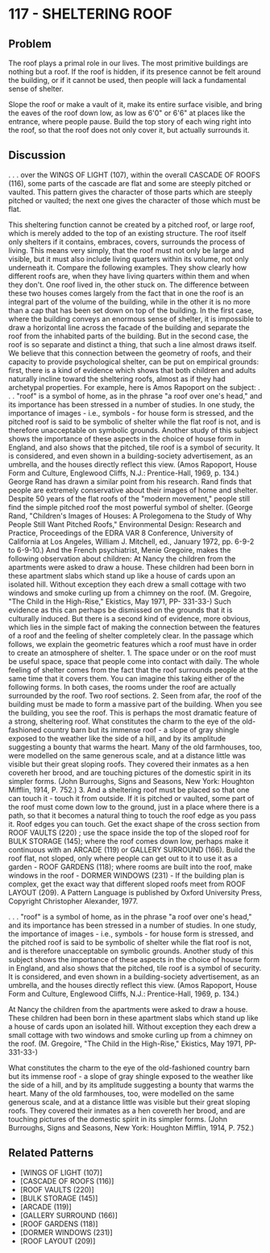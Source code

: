 # 117 - SHELTERING ROOF

## Problem

The roof plays a primal role in our lives. The most primitive buildings are nothing but a roof. If the roof is hidden, if its presence cannot be felt around the building, or if it cannot be used, then people will lack a fundamental sense of shelter.

Slope the roof or make a vault of it, make its entire surface visible, and bring the eaves of the roof down low, as low as 6'0" or 6'6" at places like the entrance, where people pause. Build the top story of each wing right into the roof, so that the roof does not only cover it, but actually surrounds it.

## Discussion

. . . over the WINGS OF LIGHT (107), within the overall CASCADE OF ROOFS (116), some parts of the cascade are flat and some are steeply pitched or vaulted. This pattern gives the character of those parts which are steeply pitched or vaulted; the next one gives the character of those which must be flat.

This sheltering function cannot be created by a pitched roof, or large roof, which is merely added to the top of an existing structure. The roof itself only shelters if it contains, embraces, covers, surrounds the process of living. This means very simply, that the roof must not only be large and visible, but it must also include living quarters within its volume, not only underneath it. Compare the following examples. They show clearly how different roofs are, when they have living quarters within them and when they don't. One roof lived in, the other stuck on. The difference between these two houses comes largely from the fact that in one the roof is an integral part of the volume of the building, while in the other it is no more than a cap that has been set down on top of the building. In the first case, where the building conveys an enormous sense of shelter, it is impossible to draw a horizontal line across the facade of the building and separate the roof from the inhabited parts of the building. But in the second case, the roof is so separate and distinct a thing, that such a line almost draws itself. We believe that this connection between the geometry of roofs, and their capacity to provide psychological shelter, can be put on empirical grounds: first, there is a kind of evidence which shows that both children and adults naturally incline toward the sheltering roofs, almost as if they had archetypal properties. For example, here is Amos Rapoport on the subject: . . . "roof" is a symbol of home, as in the phrase "a roof over one's head," and its importance has been stressed in a number of studies. In one study, the importance of images - i.e., symbols - for house form is stressed, and the pitched roof is said to be symbolic of shelter while the flat roof is not, and is therefore unacceptable on symbolic grounds. Another study of this subject shows the importance of these aspects in the choice of house form in England, and also shows that the pitched, tile roof is a symbol of security. It is considered, and even shown in a building-society advertisement, as an umbrella, and the houses directly reflect this view. (Amos Rapoport, House Form and Culture, Englewood Cliffs, N.J.: Prentice-Hall, 1969, p. 134.) George Rand has drawn a similar point from his research. Rand finds that people are extremely conservative about their images of home and shelter. Despite 50 years of the flat roofs of the "modern movement," people still find the simple pitched roof the most powerful symbol of shelter. (George Rand, "Children's Images of Houses: A Prolegomena to the Study of Why People Still Want Pitched Roofs," Environmental Design: Research and Practice, Proceedings of the EDRA VAR 8 Conference, University of California at Los Angeles, William J. Mitchell, ed., January 1972, pp. 6-9-2 to 6-9-10.) And the French psychiatrist, Menie Gregoire, makes the following observation about children: At Nancy the children from the apartments were asked to draw a house. These children had been born in these apartment slabs which stand up like a house of cards upon an isolated hill. Without exception they each drew a small cottage with two windows and smoke curling up from a chimney on the roof. (M. Gregoire, "The Child in the High-Rise," Ekistics, May 1971, PP- 331-33-) Such evidence as this can perhaps be dismissed on the grounds that it is culturally induced. But there is a second kind of evidence, more obvious, which lies in the simple fact of making the connection between the features of a roof and the feeling of shelter completely clear. In the passage which follows, we explain the geometric features which a roof must have in order to create an atmosphere of shelter. 1. The space under or on the roof must be useful space, space that people come into contact with daily. The whole feeling of shelter comes from the fact that the roof surrounds people at the same time that it covers them. You can imagine this taking either of the following forms. In both cases, the rooms under the roof are actually surrounded by the roof. Two roof sections. 2. Seen from afar, the roof of the building must be made to form a massive part of the building. When you see the building, you see the roof. This is perhaps the most dramatic feature of a strong, sheltering roof. What constitutes the charm to the eye of the old-fashioned country barn but its immense roof - a slope of gray shingle exposed to the weather like the side of a hill, and by its amplitude suggesting a bounty that warms the heart. Many of the old farmhouses, too, were modelled on the same generous scale, and at a distance little was visible but their great sloping roofs. They covered their inmates as a hen covereth her brood, and are touching pictures of the domestic spirit in its simpler forms. (John Burroughs, Signs and Seasons, New York: Houghton Mifflin, 1914, P. 752.) 3. And a sheltering roof must be placed so that one can touch it - touch it from outside. If it is pitched or vaulted, some part of the roof must come down low to the ground, just in a place where there is a path, so that it becomes a natural thing to touch the roof edge as you pass it. Roof edges you can touch. Get the exact shape of the cross section from ROOF VAULTS (220) ; use the space inside the top of the sloped roof for BULK STORAGE (145); where the roof comes down low, perhaps make it continuous with an ARCADE (119) or GALLERY SURROUND (166). Build the roof flat, not sloped, only where people can get out to it to use it as a garden - ROOF GARDENS (118); where rooms are built into the roof, make windows in the roof - DORMER WINDOWS (231) - If the building plan is complex, get the exact way that different sloped roofs meet from ROOF LAYOUT (209). A Pattern Language is published by Oxford University Press, Copyright Christopher Alexander, 1977.

. . . "roof" is a symbol of home, as in the phrase "a roof over one's head," and its importance has been stressed in a number of studies. In one study, the importance of images - i.e., symbols - for house form is stressed, and the pitched roof is said to be symbolic of shelter while the flat roof is not, and is therefore unacceptable on symbolic grounds. Another study of this subject shows the importance of these aspects in the choice of house form in England, and also shows that the pitched, tile roof is a symbol of security. It is considered, and even shown in a building-society advertisement, as an umbrella, and the houses directly reflect this view. (Amos Rapoport, House Form and Culture, Englewood Cliffs, N.J.: Prentice-Hall, 1969, p. 134.)

At Nancy the children from the apartments were asked to draw a house. These children had been born in these apartment slabs which stand up like a house of cards upon an isolated hill. Without exception they each drew a small cottage with two windows and smoke curling up from a chimney on the roof. (M. Gregoire, "The Child in the High-Rise," Ekistics, May 1971, PP- 331-33-)

What constitutes the charm to the eye of the old-fashioned country barn but its immense roof - a slope of gray shingle exposed to the weather like the side of a hill, and by its amplitude suggesting a bounty that warms the heart. Many of the old farmhouses, too, were modelled on the same generous scale, and at a distance little was visible but their great sloping roofs. They covered their inmates as a hen covereth her brood, and are touching pictures of the domestic spirit in its simpler forms. (John Burroughs, Signs and Seasons, New York: Houghton Mifflin, 1914, P. 752.)

## Related Patterns

- [WINGS OF LIGHT (107)]
- [CASCADE OF ROOFS (116)]
- [ROOF VAULTS (220)]
- [BULK STORAGE (145)]
- [ARCADE (119)]
- [GALLERY SURROUND (166)]
- [ROOF GARDENS (118)]
- [DORMER WINDOWS (231)]
- [ROOF LAYOUT (209)]
